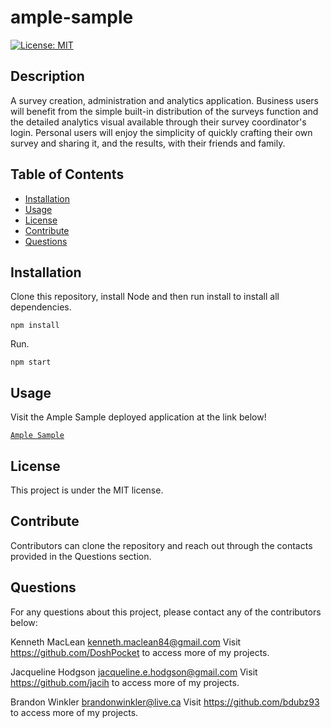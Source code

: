 # ample-sample

[![License: MIT](https://img.shields.io/badge/License-MIT-yellow.svg)](https://opensource.org/licenses/MIT)

## Description

A survey creation, administration and analytics application. Business users will benefit from the simple built-in distribution of the surveys function and the detailed analytics visual available through their survey coordinator's login. Personal users will enjoy the simplicity of quickly crafting their own survey and sharing it, and the results, with their friends and family.

## Table of Contents

- [Installation](#installation)
- [Usage](#usage)
- [License](#license)
- [Contribute](#contribute)
- [Questions](#questions)

## Installation

Clone this repository, install Node and then run install to install all dependencies.

`npm install`

Run.

`npm start`

## Usage

Visit the Ample Sample deployed application at the link below!

[`Ample Sample`]()

## License

This project is under the MIT license.

## Contribute

Contributors can clone the repository and reach out through the contacts provided in the Questions section.

## Questions

  For any questions about this project, please contact any of the contributors below: 
  
  Kenneth MacLean
  kenneth.maclean84@gmail.com
  Visit https://github.com/DoshPocket to access more of my projects.
  
  Jacqueline Hodgson
  jacqueline.e.hodgson@gmail.com
  Visit https://github.com/jacih to access more of my projects.
  
  Brandon Winkler 
  brandonwinkler@live.ca
  Visit https://github.com/bdubz93 to access more of my projects.
